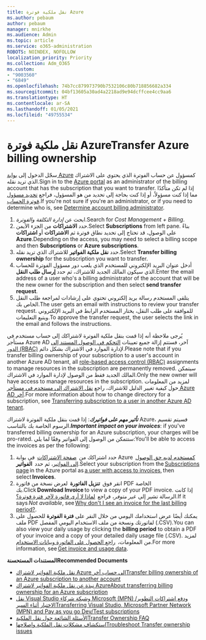 ```yaml
---
title: نقل ملكية فوترة Azure
ms.author: pebaum
author: pebaum
manager: mnirkhe
ms.audience: Admin
ms.topic: article
ms.service: o365-administration
ROBOTS: NOINDEX, NOFOLLOW
localization_priority: Priority
ms.collection: Adm_O365
ms.custom:
- "9003560"
- "6849"
ms.openlocfilehash: 74b7cc879973790b7532106c80b718856682a334
ms.sourcegitcommit: 04bf13605a30ad4a2218ad9e94dcffcee4cc9aa6
ms.translationtype: HT
ms.contentlocale: ar-SA
ms.lasthandoff: 01/05/2021
ms.locfileid: "49755534"
---
```

# <a name="transfer-azure-billing-ownership"></a><span data-ttu-id="bb60b-102">نقل ملكية فوترة Azure</span><span class="sxs-lookup"><span data-stu-id="bb60b-102">Transfer Azure billing ownership</span></span>

<span data-ttu-id="bb60b-103">سجّل الدخول إلى [بوابة Azure](https://portal.azure.com/) كمسؤول عن حساب الفوترة الذي يحتوي على الاشتراك الذي تريد نقله.</span><span class="sxs-lookup"><span data-stu-id="bb60b-103">Sign in to the [Azure portal](https://portal.azure.com/) as an administrator of the billing account that has the subscription that you want to transfer.</span></span> <span data-ttu-id="bb60b-104">إذا لم تكن متأكدًا مما إذا كنت مسؤولاً، أو إذا كنت بحاجة إلى تحديد من هو المسؤول، فراجع [تحديد مسؤول فوترة الحساب](https://docs.microsoft.com/azure/cost-management-billing/understand/subscription-transfer#whoisaa).</span><span class="sxs-lookup"><span data-stu-id="bb60b-104">If you're not sure if you're an administrator, or if you need to determine who is, see [Determine account billing administrator](https://docs.microsoft.com/azure/cost-management-billing/understand/subscription-transfer#whoisaa).</span></span>

1. <span data-ttu-id="bb60b-105">ابحث عن _إدارة التكلفة والفوترة_.</span><span class="sxs-lookup"><span data-stu-id="bb60b-105">Search for _Cost Management + Billing_.</span></span>
1. <span data-ttu-id="bb60b-106">حدد **الاشتراكات** من الجزء الأيمن.</span><span class="sxs-lookup"><span data-stu-id="bb60b-106">Select **Subscriptions** from left pane.</span></span> <span data-ttu-id="bb60b-107">بناءً على الوصول، قد تحتاج إلى تحديد نطاق فوترة ثم **الاشتراكات** أو **اشتراكات Azure**.</span><span class="sxs-lookup"><span data-stu-id="bb60b-107">Depending on the access, you may need to select a billing scope and then **Subscriptions** or **Azure subscriptions**.</span></span>
1. <span data-ttu-id="bb60b-108">حدد **نقل ملكية الفواتير** للاشتراك الذي تريد نقله.</span><span class="sxs-lookup"><span data-stu-id="bb60b-108">Select **Transfer billing ownership** for the subscription you want to transfer.</span></span>
1. <span data-ttu-id="bb60b-109">أدخل عنوان البريد الإلكتروني للمستخدم الذي يلعب دور مسؤول الفوترة للحساب الذي سيكون المالك الجديد للاشتراك، ثم حدد **إرسال طلب النقل**.</span><span class="sxs-lookup"><span data-stu-id="bb60b-109">Enter the email address of a user who's a billing administrator of the account that will be the new owner for the subscription and then select **send transfer request**.</span></span>
1. <span data-ttu-id="bb60b-110">يتلقى المستخدم رسالة بريد إلكتروني تحتوي على إرشادات لمراجعة طلب النقل الخاص بك.</span><span class="sxs-lookup"><span data-stu-id="bb60b-110">The user gets an email with instructions to review your transfer request.</span></span> <span data-ttu-id="bb60b-111">للموافقة على طلب النقل، يختار المستخدم الرابط في البريد الإلكتروني ويتبع التعليمات.</span><span class="sxs-lookup"><span data-stu-id="bb60b-111">To approve the transfer request, the user selects the link in the email and follows the instructions.</span></span>

<span data-ttu-id="bb60b-112">يُرجى ملاحظة أنه إذا قمت بنقل ملكية الفوترة لاشتراكك إلى حساب مستخدم في مستأجر Azure AD آخر، فستتم إزالة جميع تعيينات [التحكم في الوصول المستند إلى الدور (RBAC)](https://docs.microsoft.com/azure/role-based-access-control/overview?WT.mc_id=Portal-Microsoft_Azure_Support) لإدارة الموارد في الاشتراك بشكل دائم.</span><span class="sxs-lookup"><span data-stu-id="bb60b-112">Please note that if you transfer billing ownership of your subscription to a user's account in another Azure AD tenant, all [role-based access control (RBAC)](https://docs.microsoft.com/azure/role-based-access-control/overview?WT.mc_id=Portal-Microsoft_Azure_Support) assignments to manage resources in the subscription are permanently removed.</span></span> <span data-ttu-id="bb60b-113">سيتمكن المالك الجديد فقط من الوصول لإدارة الموارد في الاشتراك.</span><span class="sxs-lookup"><span data-stu-id="bb60b-113">Only the new owner will have access to manage resources in the subscription.</span></span> <span data-ttu-id="bb60b-114">لمزيد من المعلومات حول كيفية تغيير الدليل للاشتراك، راجع [نقل الاشتراك إلى مستخدم في مستأجر Azure AD آخر](https://docs.microsoft.com/azure/active-directory/managed-identities-azure-resources/known-issues?WT.mc_id=Portal-Microsoft_Azure_Support).</span><span class="sxs-lookup"><span data-stu-id="bb60b-114">For more information about how to change directory for a subscription, see [Transferring subscription to a user in another Azure AD tenant](https://docs.microsoft.com/azure/active-directory/managed-identities-azure-resources/known-issues?WT.mc_id=Portal-Microsoft_Azure_Support).</span></span>

<span data-ttu-id="bb60b-115">_**تأثير مهم على فواتيرك**_: إذا قمت بنقل ملكية الفوترة لاشتراك Azure، فسيتم تقسيم الرسوم الخاصة بك بالتناسب.</span><span class="sxs-lookup"><span data-stu-id="bb60b-115">_**Important impact on your invoices**_: if you've transferred billing ownership for an Azure subscription, your charges will be pro-rated.</span></span> <span data-ttu-id="bb60b-116">ستتمكن من الوصول إلى الفواتير وفقًا لما يلي:</span><span class="sxs-lookup"><span data-stu-id="bb60b-116">You'll be able to access the invoices as per the following:</span></span>  

1. <span data-ttu-id="bb60b-117">حدد اشتراكك من  [صفحة الاشتراكات](https://portal.azure.com/#blade/Microsoft_Azure_Billing/SubscriptionsBlade)  في بوابة Azure  [كمستخدم لديه حق الوصول إلى الفواتير](https://docs.microsoft.com/azure/cost-management-billing/manage/manage-billing-access?WT.mc_id=Portal-Microsoft_Azure_Support)، ثم حدد  **الفواتير**.</span><span class="sxs-lookup"><span data-stu-id="bb60b-117">Select your subscription from the [Subscriptions page](https://portal.azure.com/#blade/Microsoft_Azure_Billing/SubscriptionsBlade) in the Azure portal as [a user with access to invoices](https://docs.microsoft.com/azure/cost-management-billing/manage/manage-billing-access?WT.mc_id=Portal-Microsoft_Azure_Support), then select **Invoices**.</span></span>
1. <span data-ttu-id="bb60b-118">انقر فوق  **تنزيل الفاتورة**  لعرض نسخة من فاتورة PDF الخاصة بك.</span><span class="sxs-lookup"><span data-stu-id="bb60b-118">Click **Download Invoice** to view a copy of your PDF invoice.</span></span> <span data-ttu-id="bb60b-119">إذا كانت الرسالة تشير إلى  _غير متوفر_، فراجع  [لماذا لا أرى فاتورة لآخر فترة فوترة؟](https://docs.microsoft.com/azure/cost-management-billing/manage/download-azure-invoice-daily-usage-date?WT.mc_id=Portal-Microsoft_Azure_Support#noinvoice).</span><span class="sxs-lookup"><span data-stu-id="bb60b-119">If it says _Not available_, see [Why don't I see an invoice for the last billing period?](https://docs.microsoft.com/azure/cost-management-billing/manage/download-azure-invoice-daily-usage-date?WT.mc_id=Portal-Microsoft_Azure_Support#noinvoice).</span></span>
1. <span data-ttu-id="bb60b-120">يمكنك أيضًا عرض استخدامك اليومي من خلال النقر على **فترة الفوترة** للحصول على ملف PDF لفاتورتك ونسخة من ملف الاستخدام اليومي المفصل (.CSV).</span><span class="sxs-lookup"><span data-stu-id="bb60b-120">You can also view your daily usage by clicking the **billing period** to obtain a PDF of your invoice and a copy of your detailed daily usage file (.CSV).</span></span> <span data-ttu-id="bb60b-121">لمزيد من المعلومات،  [راجع الحصول على الفاتورة وبيانات الاستخدام](https://docs.microsoft.com/azure/cost-management-billing/manage/download-azure-invoice-daily-usage-date?WT.mc_id=Portal-Microsoft_Azure_Support).</span><span class="sxs-lookup"><span data-stu-id="bb60b-121">For more information, see [Get invoice and usage data](https://docs.microsoft.com/azure/cost-management-billing/manage/download-azure-invoice-daily-usage-date?WT.mc_id=Portal-Microsoft_Azure_Support).</span></span>

<span data-ttu-id="bb60b-122">**المستندات المستحسنة**</span><span class="sxs-lookup"><span data-stu-id="bb60b-122">**Recommended Documents**</span></span>

- [<span data-ttu-id="bb60b-123">نقل ملكية الفواتير لاشتراك Azure إلى حساب آخر</span><span class="sxs-lookup"><span data-stu-id="bb60b-123">Transfer billing ownership of an Azure subscription to another account</span></span>](https://docs.microsoft.com/azure/cost-management-billing/manage/billing-subscription-transfer)
- [<span data-ttu-id="bb60b-124">نبذة عن نقل ملكية الفواتير لاشتراك Azure</span><span class="sxs-lookup"><span data-stu-id="bb60b-124">About transferring billing ownership for an Azure subscription</span></span>](https://docs.microsoft.com//azure/cost-management-billing/understand/subscription-transfer)
- [<span data-ttu-id="bb60b-125">نقل Visual Studio وشبكة شركاء Microsoft (MPN) ودفع اشتراكات التطوير/الاختبار أثناء السير</span><span class="sxs-lookup"><span data-stu-id="bb60b-125">Transferring Visual Studio, Microsoft Partner Network (MPN) and Pay as you go Dev/Test subscriptions</span></span>](https://docs.microsoft.com/azure/billing/billing-subscription-transfer?WT.mc_id=Portal-Microsoft_Azure_Support#transferring-visual-studio-microsoft-partner-network-mpn-and-pay-as-you-go-devtest-subscriptions)
- [<span data-ttu-id="bb60b-126">الأسئلة الشائعة حول نقل الملكية</span><span class="sxs-lookup"><span data-stu-id="bb60b-126">Transfer Ownership FAQ</span></span>](https://docs.microsoft.com/azure/billing/billing-subscription-transfer?WT.mc_id=Portal-Microsoft_Azure_Support#frequently-asked-questions-faq-for-senders)
- [<span data-ttu-id="bb60b-127">استكشاف مشكلات نقل الملكية وإصلاحها</span><span class="sxs-lookup"><span data-stu-id="bb60b-127">Troubleshoot Transfer ownership issues</span></span>](https://docs.microsoft.com/azure/billing/billing-subscription-transfer?WT.mc_id=Portal-Microsoft_Azure_Support#troubleshooting)
